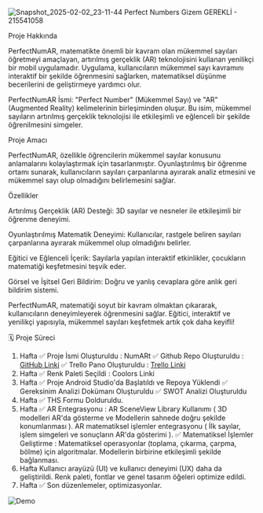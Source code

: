![Snapshot_2025-02-02_23-11-44](https://github.com/user-attachments/assets/95425394-ebcd-4ed4-a417-1ef75f7cf860)
Perfect Numbers
Gizem GEREKLİ - 215541058

Proje Hakkında

PerfectNumAR, matematikte önemli bir kavram olan mükemmel sayıları öğretmeyi amaçlayan, artırılmış gerçeklik (AR) teknolojisini kullanan yenilikçi bir mobil uygulamadır. Uygulama, kullanıcıların mükemmel sayı kavramını interaktif bir şekilde öğrenmesini sağlarken, matematiksel düşünme becerilerini de geliştirmeye yardımcı olur.

PerfectNumAR İsmi: "Perfect Number" (Mükemmel Sayı) ve "AR" (Augmented Reality) kelimelerinin birleşiminden oluşur. Bu isim, mükemmel sayıların artırılmış gerçeklik teknolojisi ile etkileşimli ve eğlenceli bir şekilde öğrenilmesini simgeler.

Proje Amacı

PerfectNumAR, özellikle öğrencilerin mükemmel sayılar konusunu anlamalarını kolaylaştırmak için tasarlanmıştır. Oyunlaştırılmış bir öğrenme ortamı sunarak, kullanıcıların sayıları çarpanlarına ayırarak analiz etmesini ve mükemmel sayı olup olmadığını belirlemesini sağlar.

Özellikler

Artırılmış Gerçeklik (AR) Desteği: 3D sayılar ve nesneler ile etkileşimli bir öğrenme deneyimi.

Oyunlaştırılmış Matematik Deneyimi: Kullanıcılar, rastgele beliren sayıları çarpanlarına ayırarak mükemmel olup olmadığını belirler.

Eğitici ve Eğlenceli İçerik: Sayılarla yapılan interaktif etkinlikler, çocukların matematiği keşfetmesini teşvik eder.

Görsel ve İşitsel Geri Bildirim: Doğru ve yanlış cevaplara göre anlık geri bildirim sistemi.

PerfectNumAR, matematiği soyut bir kavram olmaktan çıkararak, kullanıcıların deneyimleyerek öğrenmesini sağlar. Eğitici, interaktif ve yenilikçi yapısıyla, mükemmel sayıları keşfetmek artık çok daha keyifli!


🗓 Proje Süreci
1. Hafta
✅ Proje İsmi Oluşturuldu : NumARt
✅ Github Repo Oluşturuldu : [GitHub Linki](https://github.com/gizemgerekli/perfectnumbers)
✅ Trello Pano Oluşturuldu : [Trello Linki](https://trello.com/b/hgYkVfK9/perfectnumbers)
2. Hafta
✅ Renk Paleti Seçildi : Coolors Linki
3. Hafta
✅ Proje Android Studio'da Başlatıldı ve Repoya Yüklendi 
✅ Gereksinim Analizi Dokümanı Oluşturuldu
✅ SWOT Analizi Oluşturuldu
4. Hafta
✅ THS Formu Dolduruldu.
5. Hafta
✅ AR Entegrasyonu :
AR SceneView Library Kullanımı ( 3D modelleri AR'da gösterme ve Modellerin sahnede doğru şekilde konumlanması ).
AR matematiksel işlemler entegrasyonu ( İlk sayılar, işlem simgeleri ve sonuçların AR'da gösterimi ).
✅ Matematiksel İşlemler Geliştirme :
Matematiksel operasyonlar (toplama, çıkarma, çarpma, bölme) için algoritmalar.
Modellerin birbirine etkileşimli şekilde bağlanması.
6. Hafta
Kullanıcı arayüzü (UI) ve kullanıcı deneyimi (UX) daha da geliştirildi.
Renk paleti, fontlar ve genel tasarım öğeleri optimize edildi.
7. Hafta
✅ Son düzenlemeler, optimizasyonlar.

![Demo](https://github.com/user-attachments/assets/ab41781d-0ef9-44df-ae8a-2936df3ed74c)

